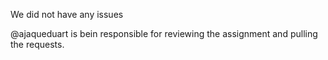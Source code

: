We did not have any issues

@ajaqueduart is bein responsible for reviewing the assignment and pulling the requests.
